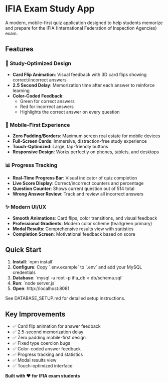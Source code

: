 # IFIA Exam Study App

A modern, mobile-first quiz application designed to help students memorize and prepare for the IFIA (International Federation of Inspection Agencies) exam.

## Features

### 🎯 Study-Optimized Design
- **Card Flip Animation**: Visual feedback with 3D card flips showing correct/incorrect answers
- **2.5 Second Delay**: Memorization time after each answer to reinforce learning
- **Color-Coded Feedback**:
  - Green for correct answers
  - Red for incorrect answers
  - Highlights the correct answer on every question

### 📱 Mobile-First Experience
- **Zero Padding/Borders**: Maximum screen real estate for mobile devices
- **Full-Screen Cards**: Immersive, distraction-free study experience
- **Touch-Optimized**: Large, tap-friendly buttons
- **Responsive Design**: Works perfectly on phones, tablets, and desktops

### 📊 Progress Tracking
- **Real-Time Progress Bar**: Visual indicator of quiz completion
- **Live Score Display**: Correct/incorrect counters and percentage
- **Question Counter**: Shows current question out of 514 total
- **Wrong Answer Review**: Track and review all incorrect answers

### ✨ Modern UI/UX
- **Smooth Animations**: Card flips, color transitions, and visual feedback
- **Professional Gradients**: Modern color scheme (teal/green primary)
- **Modal Results**: Comprehensive results view with statistics
- **Completion Screen**: Motivational feedback based on score

## Quick Start

1. **Install**: \`npm install\`
2. **Configure**: Copy \`.env.example\` to \`.env\` and add your MySQL credentials
3. **Database**: \`mysql -u root -p ifia_db < db/schema.sql\`
4. **Run**: \`node server.js\`
5. **Open**: http://localhost:8081

See DATABASE_SETUP.md for detailed setup instructions.

## Key Improvements

- ✅ Card flip animation for answer feedback
- ✅ 2.5-second memorization delay
- ✅ Zero padding mobile-first design
- ✅ Fixed type coercion bugs
- ✅ Color-coded answer feedback
- ✅ Progress tracking and statistics
- ✅ Modal results view
- ✅ Touch-optimized interface

**Built with ❤️ for IFIA exam students**
